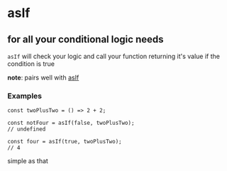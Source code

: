 # asIf
## for all your conditional logic needs

`asIf` will check your logic and call your function returning it's value if the condition is true

**note**: pairs well with [asIf](https://github.com/ericandre615/as-for)

### Examples

```
const twoPlusTwo = () => 2 + 2;

const notFour = asIf(false, twoPlusTwo);
// undefined

const four = asIf(true, twoPlusTwo);
// 4
```

simple as that
